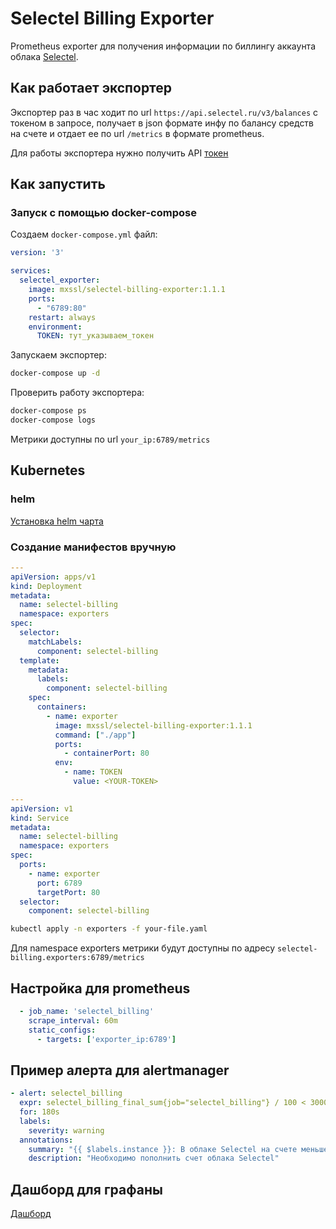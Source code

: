 # Selectel Billing Exporter

Prometheus exporter для получения информации по биллингу аккаунта облака [Selectel](https://selectel.ru).

## Как работает экспортер

Экспортер раз в час ходит по url `https://api.selectel.ru/v3/balances` с токеном в запросе, получает в json формате инфу по балансу средств на счете и отдает ее по url `/metrics` в формате prometheus.

Для работы экспортера нужно получить API [токен](https://my.selectel.ru/profile/apikeys)

## Как запустить

### Запуск с помощью docker-compose

Создаем `docker-compose.yml` файл:

```yaml
version: '3'

services:
  selectel_exporter:
    image: mxssl/selectel-billing-exporter:1.1.1
    ports:
      - "6789:80"
    restart: always
    environment:
      TOKEN: тут_указываем_токен
```

Запускаем экспортер:

```sh
docker-compose up -d
```

Проверить работу экспортера:

```sh
docker-compose ps
docker-compose logs
```

Метрики доступны по url `your_ip:6789/metrics`

## Kubernetes

### helm

[Установка helm чарта](https://github.com/mxssl/helm-charts/tree/main/charts/selectel-billing-exporter)

### Создание манифестов вручную

```yaml
---
apiVersion: apps/v1
kind: Deployment
metadata:
  name: selectel-billing
  namespace: exporters
spec:
  selector:
    matchLabels:
      component: selectel-billing
  template:
    metadata:
      labels:
        component: selectel-billing
    spec:
      containers:
        - name: exporter
          image: mxssl/selectel-billing-exporter:1.1.1
          command: ["./app"]
          ports:
            - containerPort: 80
          env:
            - name: TOKEN
              value: <YOUR-TOKEN>

---
apiVersion: v1
kind: Service
metadata:
  name: selectel-billing
  namespace: exporters
spec:
  ports:
    - name: exporter
      port: 6789
      targetPort: 80
  selector:
    component: selectel-billing
```

```sh
kubectl apply -n exporters -f your-file.yaml
```

Для namespace exporters метрики будут доступны по адресу `selectel-billing.exporters:6789/metrics`

## Настройка для prometheus

```yaml
  - job_name: 'selectel_billing'
    scrape_interval: 60m
    static_configs:
      - targets: ['exporter_ip:6789']
```

## Пример алерта для alertmanager

```yaml
- alert: selectel_billing
  expr: selectel_billing_final_sum{job="selectel_billing"} / 100 < 30000
  for: 180s
  labels:
    severity: warning
  annotations:
    summary: "{{ $labels.instance }}: В облаке Selectel на счете меньше 30 тыс рублей"
    description: "Необходимо пополнить счет облака Selectel"
```

## Дашборд для графаны

[Дашборд](https://grafana.com/dashboards/9315)
